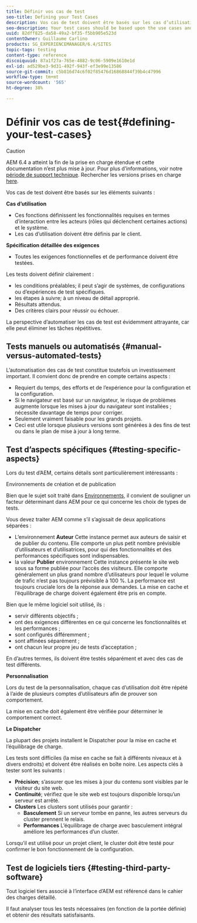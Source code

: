 ```yaml
---
title: Définir vos cas de test
seo-title: Defining your Test Cases
description: Vos cas de test doivent être basés sur les cas d’utilisation et la spécification des exigences détaillées.
seo-description: Your test cases should be based upon the use cases and the detailed requirements specification
uuid: 82dff825-da58-49a2-bf35-f5bb905e523d
contentOwner: Guillaume Carlino
products: SG_EXPERIENCEMANAGER/6.4/SITES
topic-tags: testing
content-type: reference
discoiquuid: 87a1f27a-765e-4882-9c06-5909e1610e1d
exl-id: ad529be3-9d31-492f-943f-ef3e99e13586
source-git-commit: c5b816d74c6f02f85476d16868844f39b4c47996
workflow-type: tm+mt
source-wordcount: '565'
ht-degree: 38%

---
```


# Définir vos cas de test{#defining-your-test-cases}

>[!CAUTION]
>
>AEM 6.4 a atteint la fin de la prise en charge étendue et cette documentation n’est plus mise à jour. Pour plus d’informations, voir notre [période de support technique](https://helpx.adobe.com/fr/support/programs/eol-matrix.html). Rechercher les versions prises en charge [here](https://experienceleague.adobe.com/docs/?lang=fr).

Vos cas de test doivent être basés sur les éléments suivants :

**Cas d’utilisation**

* Ces fonctions définissent les fonctionnalités requises en termes d’interaction entre les acteurs (rôles qui déclenchent certaines actions) et le système.
* Les cas d’utilisation doivent être définis par le client.

**Spécification détaillée des exigences**

* Toutes les exigences fonctionnelles et de performance doivent être testées.

Les tests doivent définir clairement :

* les conditions préalables; il peut s’agir de systèmes, de configurations ou d’expériences de test spécifiques.
* les étapes à suivre; à un niveau de détail approprié.
* Résultats attendus.
* Des critères clairs pour réussir ou échouer.

La perspective d’automatiser les cas de test est évidemment attrayante, car elle peut éliminer les tâches répétitives.

## Tests manuels ou automatisés {#manual-versus-automated-tests}

L’automatisation des cas de test constitue toutefois un investissement important. Il convient donc de prendre en compte certains aspects :

* Requiert du temps, des efforts et de l’expérience pour la configuration et la configuration.
* Si le navigateur est basé sur un navigateur, le risque de problèmes augmente lorsque les mises à jour du navigateur sont installées ; nécessite davantage de temps pour corriger.
* Seulement vraiment faisable pour les grands projets.
* Ceci est utile lorsque plusieurs versions sont générées à des fins de test ou dans le plan de mise à jour à long terme.

## Test d’aspects spécifiques {#testing-specific-aspects}

Lors du test d’AEM, certains détails sont particulièrement intéressants :

Environnements de création et de publication

Bien que le sujet soit traité dans [Environnements](/help/sites-developing/the-basics.md#environments), il convient de souligner un facteur déterminant dans AEM pour ce qui concerne les choix de types de tests.

Vous devez traiter AEM comme s’il s’agissait de deux applications séparées :

* L’environnement **Auteur**
Cette instance permet aux auteurs de saisir et de publier du contenu.
Elle comporte un plus petit nombre prévisible d’utilisateurs et d’utilisatrices, pour qui des fonctionnalités et des performances spécifiques sont indispensables.
* la valeur **Publier** environnement Cette instance présente le site web sous sa forme publiée pour l’accès des visiteurs.
Elle comporte généralement un plus grand nombre d’utilisateurs pour lequel le volume de trafic n’est pas toujours prévisible à 100 %. La performance est toujours cruciale lors de la réponse aux demandes. La mise en cache et l’équilibrage de charge doivent également être pris en compte.

Bien que le même logiciel soit utilisé, ils :

* servir différents objectifs ;
* ont des exigences différentes en ce qui concerne les fonctionnalités et les performances ;
* sont configurés différemment ;
* sont affinées séparément ;
* ont chacun leur propre jeu de tests d’acceptation ;

En d’autres termes, ils doivent être testés séparément et avec des cas de test différents.

**Personnalisation**

Lors du test de la personnalisation, chaque cas d’utilisation doit être répété à l’aide de plusieurs comptes d’utilisateurs afin de prouver son comportement.

La mise en cache doit également être vérifiée pour déterminer le comportement correct.

**Le Dispatcher**

La plupart des projets installent le Dispatcher pour la mise en cache et l’équilibrage de charge.

Les tests sont difficiles (la mise en cache se fait à différents niveaux et à divers endroits) et doivent être réalisés en boîte noire. Les aspects clés à tester sont les suivants :

* **Précision**; s’assurer que les mises à jour du contenu sont visibles par le visiteur du site web.
* **Continuité**; vérifiez que le site web est toujours disponible lorsqu’un serveur est arrêté.
* **Clusters**
Les clusters sont utilisés pour garantir :
   * **Basculement**
Si un serveur tombe en panne, les autres serveurs du cluster prennent le relais.
   * **Performances**
L’équilibrage de charge avec basculement intégral améliore les performances d’un cluster.

Lorsqu’il est utilisé pour un projet client, le cluster doit être testé pour confirmer le bon fonctionnement de la configuration.

## Test de logiciels tiers {#testing-third-party-software}

Tout logiciel tiers associé à l’interface d’AEM est référencé dans le cahier des charges détaillé.

Il faut analyser tous les tests nécessaires (en fonction de la portée définie) et obtenir des résultats satisfaisants.
